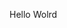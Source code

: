 Hello Wolrd


















































































































































































































































































































































































































































































































































































































































































































































































































































































































































































































































































































































































































































































































































































































































































































































































































































































































































































































































































































































































































































































































































































































































































































































































































































































































































































































































































































































































































































































































































































































































































































































































































